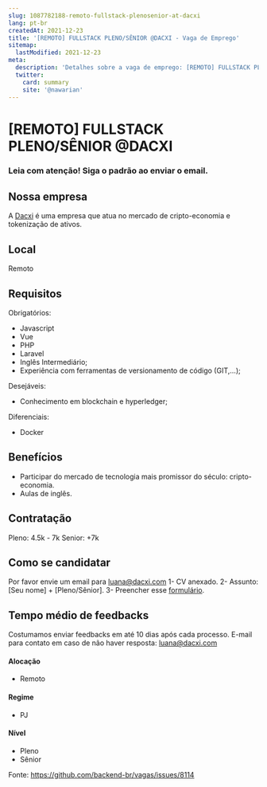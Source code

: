 ```yaml
---
slug: 1087782188-remoto-fullstack-plenosenior-at-dacxi
lang: pt-br
createdAt: 2021-12-23
title: '[REMOTO] FULLSTACK PLENO/SÊNIOR @DACXI - Vaga de Emprego'
sitemap:
  lastModified: 2021-12-23
meta:
  description: 'Detalhes sobre a vaga de emprego: [REMOTO] FULLSTACK PLENO/SÊNIOR @DACXI'
  twitter:
    card: summary
    site: '@nawarian'
---
```


# [REMOTO] FULLSTACK PLENO/SÊNIOR @DACXI

### Leia com atenção! Siga o padrão ao enviar o email.

## Nossa empresa

A [Dacxi](https://www.dacxi.com/home) é uma empresa que atua no mercado de cripto-economia e tokenização de ativos.

## Local

Remoto

## Requisitos

Obrigatórios:

- Javascript
- Vue
- PHP
- Laravel
- Inglês Intermediário;
- Experiência com ferramentas de versionamento de código (GIT,...);

Desejáveis:

- Conhecimento em blockchain e hyperledger;

Diferenciais:

- Docker

## Benefícios

- Participar do mercado de tecnologia mais promissor do século: cripto-economia.
- Aulas de inglês.


## Contratação
Pleno: 4.5k - 7k
Senior: +7k

## Como se candidatar

Por favor envie um email para luana@dacxi.com 
1- CV anexado.
2- Assunto: [Seu nome] + [Pleno/Sênior].
3- Preencher esse [formulário](https://forms.gle/iqtEYw6ScvZfpPtX6).

## Tempo médio de feedbacks

Costumamos enviar feedbacks em até 10 dias após cada processo.
E-mail para contato em caso de não haver resposta: luana@dacxi.com


#### Alocação
- Remoto

#### Regime
- PJ

#### Nível
- Pleno
- Sênior

Fonte: https://github.com/backend-br/vagas/issues/8114